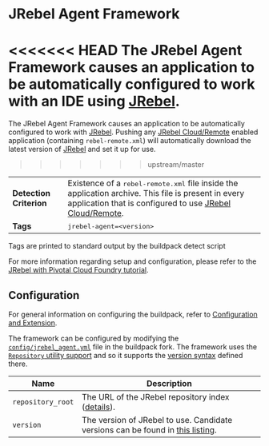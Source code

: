 # JRebel Agent Framework
<<<<<<< HEAD
The JRebel Agent Framework causes an application to be automatically configured to work with an IDE using [JRebel][].
=======

The JRebel Agent Framework causes an application to be automatically configured to work with [JRebel][]. Pushing any [JRebel Cloud/Remote][] enabled application (containing `rebel-remote.xml`) will automatically download the latest version of [JRebel][] and set it up for use.
>>>>>>> upstream/master

<table>
  <tr>
    <td><strong>Detection Criterion</strong></td>
    <td>Existence of a <tt>rebel-remote.xml</tt> file inside the application archive. This file is present in every application that is configured to use <a href="http://manuals.zeroturnaround.com/jrebel/remoting/index.html" target="_blank">JRebel Cloud/Remote</a>.</td>
  </tr>
  <tr>
    <td><strong>Tags</strong></td>
    <td><tt>jrebel-agent=&lt;version&gt;</tt></td>
  </tr>
</table>
Tags are printed to standard output by the buildpack detect script

For more information regarding setup and configuration, please refer to the [JRebel with Pivotal Cloud Foundry tutorial][pivotal].

## Configuration
For general information on configuring the buildpack, refer to [Configuration and Extension][].

The framework can be configured by modifying the [`config/jrebel_agent.yml`][] file in the buildpack fork.  The framework uses the [`Repository` utility support][repositories] and so it supports the [version syntax][] defined there.

| Name | Description
| ---- | -----------
| `repository_root` | The URL of the JRebel repository index ([details][repositories]).
| `version` | The version of JRebel to use. Candidate versions can be found in [this listing][].

[Configuration and Extension]: ../README.md#configuration-and-extension
[`config/jrebel_agent.yml`]: ../config/jrebel_agent.yml
[JRebel Cloud/Remote]: http://manuals.zeroturnaround.com/jrebel/remoting/index.html
[JRebel]: http://zeroturnaround.com/software/jrebel/
[pivotal]: http://manuals.zeroturnaround.com/jrebel/remoting/pivotal.html
[repositories]: extending-repositories.md
[this listing]: http://dl.zeroturnaround.com/jrebel/index.yml
[version syntax]: extending-repositories.md#version-syntax-and-ordering
